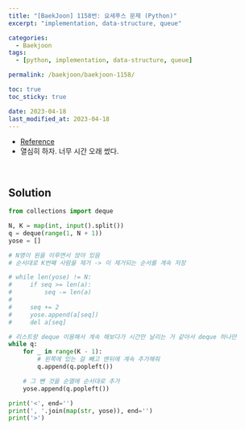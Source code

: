 ```yaml
---
title: "[BaekJoon] 1158번: 요세푸스 문제 (Python)"
excerpt: "implementation, data-structure, queue"

categories:
  - Baekjoon
tags:
  - [python, implementation, data-structure, queue]

permalink: /baekjoon/baekjoon-1158/

toc: true
toc_sticky: true

date: 2023-04-18
last_modified_at: 2023-04-18
---
```


- [Reference](https://www.acmicpc.net/problem/1158)
- 열심히 하자. 너무 시간 오래 썼다.

<br>

## Solution

```python
from collections import deque

N, K = map(int, input().split())
q = deque(range(1, N + 1))
yose = []

# N명이 원을 이루면서 앉아 있음
# 순서대로 K번째 사람을 제거 -> 이 제거되는 순서를 계속 저장

# while len(yose) != N:
#     if seq >= len(a):
#         seq -= len(a)
#
#     seq += 2
#     yose.append(a[seq])
#     del a[seq]

# 리스트랑 deque 이용해서 계속 해보다가 시간만 날리는 거 같아서 deque 하나만
while q:
    for _ in range(K - 1):
        # 왼쪽에 있는 걸 빼고 맨뒤에 계속 추가해줘
        q.append(q.popleft())

    # 그 뺀 것을 순열에 순서대로 추가
    yose.append(q.popleft())

print('<', end='')
print(', '.join(map(str, yose)), end='')
print('>')
```